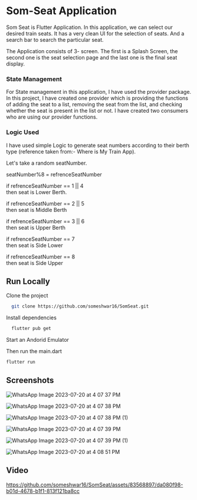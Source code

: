 
# Som-Seat Application

Som Seat is Flutter Application. In this application, we can select our desired train seats. It has a very clean UI for the selection of seats. And a search bar to search the particular seat. 

The Application consists of 3- screen. The first is a Splash Screen, the second one is the seat selection page and the last one is the final seat display.

### State Management

For State management in this application, I have used the provider package. In this project, I have created one provider which is providing the functions of adding the seat to a list, removing the seat from the list, and checking whether the seat is present in the list or not. I have created two consumers who are using our provider functions.

### Logic Used

I have used simple Logic to generate seat numbers according to their berth type (reference taken from:- Where is My Train App). 

Let's take a random seatNumber.  

seatNumber%8 = refrenceSeatNumber   

if refrenceSeatNumber == 1 || 4         
    then seat is Lower Berth.    

if refrenceSeatNumber == 2 || 5                     
    then seat is Middle Berth        

if refrenceSeatNumber == 3 || 6       
    then seat is Upper Berth

if refrenceSeatNumber == 7      
    then seat is Side Lower

if refrenceSeatNumber == 8      
    then seat is Side Upper    

## Run Locally

Clone the project

```bash
  git clone https://github.com/someshwar16/SomSeat.git
```

Install dependencies

```bash
  flutter pub get 
```

Start an Andorid Emulator 



Then run the main.dart

```bash
flutter run 
```




## Screenshots

![WhatsApp Image 2023-07-20 at 4 07 37 PM](https://github.com/someshwar16/SomSeat/assets/83568897/c0f6354c-398c-47b2-af0e-eedc8d94d1b0)

![WhatsApp Image 2023-07-20 at 4 07 38 PM](https://github.com/someshwar16/SomSeat/assets/83568897/143c760e-3bc6-41a5-a07f-a6a6e5ab3f0b)

![WhatsApp Image 2023-07-20 at 4 07 38 PM (1)](https://github.com/someshwar16/SomSeat/assets/83568897/930d3ea5-b5cd-4f9b-9c44-1c1dd60a21fa)

![WhatsApp Image 2023-07-20 at 4 07 39 PM](https://github.com/someshwar16/SomSeat/assets/83568897/4c86a112-0a30-449d-8e18-a5ebe92ccca3)

![WhatsApp Image 2023-07-20 at 4 07 39 PM (1)](https://github.com/someshwar16/SomSeat/assets/83568897/c8b13dd4-cd70-4cf1-ab4b-8ac4a1e83fdf)

![WhatsApp Image 2023-07-20 at 4 08 51 PM](https://github.com/someshwar16/SomSeat/assets/83568897/efb1a154-e5c1-4d93-bbda-2ba7d551625c)


## Video 


https://github.com/someshwar16/SomSeat/assets/83568897/da080f98-b01d-4678-b1f1-813f121ba8cc


